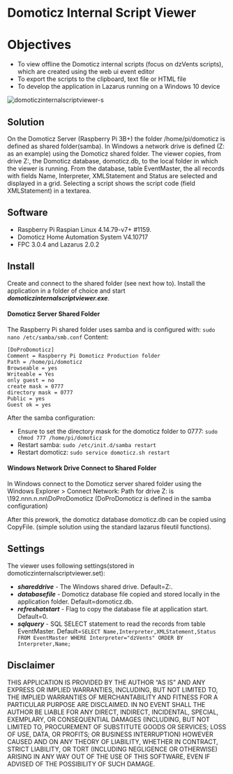 # Domoticz Internal Script Viewer

# Objectives
* To view offline the Domoticz internal scripts (focus on dzVents scripts), which are created using the web ui event editor
* To export the scripts to the clipboard, text file or HTML file
* To develop the application in Lazarus running on a Windows 10 device

![domoticzinternalscriptviewer-s](https://user-images.githubusercontent.com/47274144/53641943-bab48400-3c30-11e9-9790-5772cf0c17b1.png)

## Solution
On the Domoticz Server (Raspberry Pi 3B+) the folder /home/pi/domoticz is defined as shared folder(samba).
In Windows a network drive is defined (Z: as an example) using the Domoticz shared folder.
The viewer copies, from drive Z:, the Domoticz database, domoticz.db, to the local folder in which the viewer is running.
From the database, table EventMaster, the all records with fields Name, Interpreter, XMLStatement and Status are selected and displayed in a grid.
Selecting a script shows the script code (field XMLStatement) in a textarea.

## Software
* Raspberry Pi Raspian Linux 4.14.79-v7+ #1159.
* Domoticz Home Automation System V4.10717
* FPC 3.0.4 and Lazarus 2.0.2

## Install
Create and connect to the shared folder (see next how to).
Install the application in a folder of choice and start ***domoticzinternalscriptviewer.exe***.

#### Domoticz Server Shared Folder
The Raspberry Pi shared folder uses samba and is configured with:
```sudo nano /etc/samba/smb.conf```
Content:
```
[DoProDomoticz]
Comment = Raspberry Pi Domoticz Production folder
Path = /home/pi/domoticz
Browseable = yes
Writeable = Yes
only guest = no
create mask = 0777
directory mask = 0777
Public = yes
Guest ok = yes
```
After the samba configuration:
* Ensure to set the directory mask for the domoticz folder to 0777: ```sudo chmod 777 /home/pi/domoticz```
* Restart samba: ```sudo /etc/init.d/samba restart```
* Restart domoticz: ```sudo service domoticz.sh restart```

#### Windows Network Drive Connect to Shared Folder
In Windows connect to the Domoticz server shared folder using the Windows Explorer > Connect Network:
Path for drive Z: is \\192.nnn.n.nn\DoProDomoticz
(DoProDomoticz is defined in the samba configuration)

After this prework, the domoticz database domoticz.db can be copied using CopyFile.
(simple solution using the standard lazarus fileutil functions).

## Settings
The viewer uses following settings(stored in domoticzinternalscriptviewer.set):
* ***shareddrive*** - The Windows shared drive. Default=Z:\.
* ***databasefile*** - Domoticz database file copied and stored locally in the application folder. Default=domoticz.db.
* ***refreshatstart*** - Flag to copy the database file at application start. Default=0.
* ***sqlquery*** - SQL SELECT statement to read the records from table EventMaster. Default=````SELECT Name,Interpreter,XMLStatement,Status FROM EventMaster WHERE Interpreter="dzVents" ORDER BY Interpreter,Name;````

## Disclaimer
THIS APPLICATION IS PROVIDED BY THE AUTHOR “AS IS” AND ANY EXPRESS OR IMPLIED WARRANTIES, INCLUDING, BUT NOT LIMITED TO, THE IMPLIED 
WARRANTIES OF MERCHANTABILITY AND FITNESS FOR A PARTICULAR PURPOSE ARE DISCLAIMED. IN NO EVENT SHALL THE AUTHOR BE LIABLE FOR ANY DIRECT, 
INDIRECT, INCIDENTAL, SPECIAL, EXEMPLARY, OR CONSEQUENTIAL DAMAGES (INCLUDING, BUT NOT LIMITED TO, PROCUREMENT OF SUBSTITUTE GOODS OR 
SERVICES; LOSS OF USE, DATA, OR PROFITS; OR BUSINESS INTERRUPTION) HOWEVER CAUSED AND ON ANY THEORY OF LIABILITY, WHETHER IN CONTRACT, 
STRICT LIABILITY, OR TORT (INCLUDING NEGLIGENCE OR OTHERWISE) ARISING IN ANY WAY OUT OF THE USE OF THIS SOFTWARE, EVEN IF ADVISED OF THE 
POSSIBILITY OF SUCH DAMAGE.
